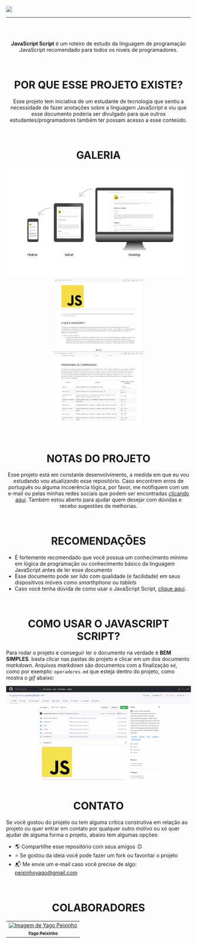 <div class="header">
    <img align="center" src="https://upload.wikimedia.org/wikipedia/commons/thumb/9/99/Unofficial_JavaScript_logo_2.svg/640px-Unofficial_JavaScript_logo_2.svg.png" width="300"/> 
</div>

---

<br>
<br>

<div align="center">

**JavaScript Script** é um roteiro de estudo da linguagem de programação JavaScript recomendado para todos os níveis de programadores.

<br>
</div>

<div align="center">

# POR QUE ESSE PROJETO EXISTE?

Esse projeto tem iniciativa de um estudante de tecnologia que sentiu a necessidade de fazer anotações sobre a linguagem JavaScript e viu que esse documento poderia ser divulgado para que outros estudantes/programadores também ter possam acesso a esse conteúdo.

</div>

<br>

<div align="center">

# GALERIA

<img src="assets/images/responsividadeReadme.jpg">
<img src="assets/images/javaScriptScriptREADMEMedia.png" width="49.7%">
<img src="assets/images/javaScriptScriptTablesMedia.png" width="49.7%">

</div>

<br>

<div align="center">

<br>

# NOTAS DO PROJETO
Esse projeto está em constante desenvolvimento, a medida em que eu vou estudando vou atualizando esse repositório. Caso encontrem erros de português ou alguma incoerência lógica, por favor, me notifiquem com um e-mail ou pelas minhas redes sociais que podem ser encontradas [clicando aqui](https://beacons.ai/yagopeixinho). Também estou aberto para ajudar quem desejar com dúvidas e recebo sugestões de melhorias.

<br>

# RECOMENDAÇÕES

</div>

- É fortemente recomendado que você possua um conhecimento mínimo em lógica de programação ou conhecimento básico da linguagem JavaScript antes de ler esse documento
- Esse documento pode ser lido com qualidade (e facilidade) em seus dispositivos móveis como _smarthphone_ ou _tablets_
- Caso você tenha dúvida de como usar o JavaScript Script, [clique aqui](#como-ler-o-javascript-script).

<br>

<div align="center">

# COMO USAR O JAVASCRIPT SCRIPT?

</div>

Para rodar o projeto e conseguir ler o documento na verdade é **BEM SIMPLES**. basta clicar nas pastas do projeto e clicar em um dos documento _markdown_. Arquivos _markdown_ são documentos com a finalização `md`, como por exemplo: `operadores.md` que esteja dentro do projeto, como mostra o _gif_ abaixo:

<img src="assets/gifs/caminhandoPeloProjeto.gif" width="100%">

<br>

<div align="center">

# CONTATO

</div>

Se você gostou do projeto ou tem alguma crítica construtiva em relação ao projeto ou quer entrar em contato por qualquer outro motivo ou só quer ajudar de alguma forma o projeto, abaixo tem algumas opções:

- 🌎 Compartilhe esse repositório com seus amigos :D
- ⭐ Se gostou da ideia você pode fazer um fork ou favoritar o projeto
- 📬 Me envie um e-mail caso você precise de algo: peixinhoyago@gmail.com

<br>

<div align="center">

# COLABORADORES

</div>

<table align="center">
    <tr>
        <td align="center"> 
		    <a href="https://github.com/yagopeixinho">
			    <img src="https://avatars.githubusercontent.com/u/81770553?v=4" width="100px;" alt="Imagem de Yago Peixinho">    
<br/>  
		        <sub>
				    <b>Yago Peixinho</b>
		        </sub>
		    </a> 
	    </td> 
    </tr>
</table>

